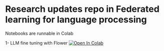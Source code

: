 # Research updates repo in Federated learning for language processing

Notebooks are runnable in Colab

1- LLM fine tuning with Flower [![Open In Colab](https://colab.research.google.com/assets/colab-badge.svg)](https://colab.research.google.com/github/alisrbdni/research/blob/main/LLM_fine_tuning_with_Flower.ipynb)
